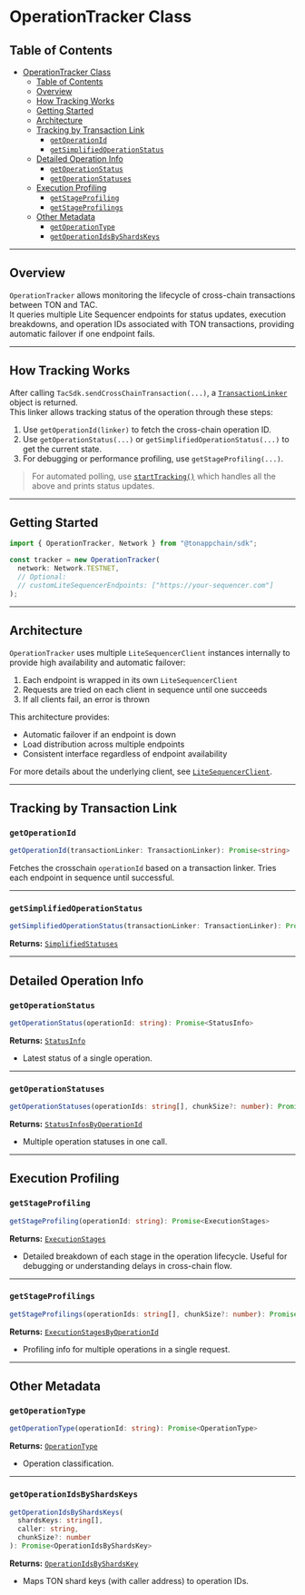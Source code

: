 # OperationTracker Class

## Table of Contents

- [OperationTracker Class](#operationtracker-class)
  - [Table of Contents](#table-of-contents)
  - [Overview](#overview)
  - [How Tracking Works](#how-tracking-works)
  - [Getting Started](#getting-started)
  - [Architecture](#architecture)
  - [Tracking by Transaction Link](#tracking-by-transaction-link)
    - [`getOperationId`](#getoperationid)
    - [`getSimplifiedOperationStatus`](#getsimplifiedoperationstatus)
  - [Detailed Operation Info](#detailed-operation-info)
    - [`getOperationStatus`](#getoperationstatus)
    - [`getOperationStatuses`](#getoperationstatuses)
  - [Execution Profiling](#execution-profiling)
    - [`getStageProfiling`](#getstageprofiling)
    - [`getStageProfilings`](#getstageprofilings)
  - [Other Metadata](#other-metadata)
    - [`getOperationType`](#getoperationtype)
    - [`getOperationIdsByShardsKeys`](#getoperationidsbyshardskeys)

---

## Overview

`OperationTracker` allows monitoring the lifecycle of cross-chain transactions between TON and TAC.  
It queries multiple Lite Sequencer endpoints for status updates, execution breakdowns, and operation IDs associated with TON transactions, providing automatic failover if one endpoint fails.

---

## How Tracking Works

After calling `TacSdk.sendCrossChainTransaction(...)`, a [`TransactionLinker`](./../models/structs.md#transactionlinker-type) object is returned.  
This linker allows tracking status of the operation through these steps:

1. Use `getOperationId(linker)` to fetch the cross-chain operation ID.
2. Use `getOperationStatus(...)` or `getSimplifiedOperationStatus(...)` to get the current state.
3. For debugging or performance profiling, use `getStageProfiling(...)`.

> For automated polling, use [`startTracking()`](./utilities.md#starttracking) which handles all the above and prints status updates.

---

## Getting Started

```ts
import { OperationTracker, Network } from "@tonappchain/sdk";

const tracker = new OperationTracker(
  network: Network.TESTNET,
  // Optional:
  // customLiteSequencerEndpoints: ["https://your-sequencer.com"]
);
```

---

## Architecture

`OperationTracker` uses multiple `LiteSequencerClient` instances internally to provide high availability and automatic failover:

1. Each endpoint is wrapped in its own `LiteSequencerClient`
2. Requests are tried on each client in sequence until one succeeds
3. If all clients fail, an error is thrown

This architecture provides:
- Automatic failover if an endpoint is down
- Load distribution across multiple endpoints
- Consistent interface regardless of endpoint availability

For more details about the underlying client, see [`LiteSequencerClient`](./lite_sequencer_client.md).

---

## Tracking by Transaction Link

### `getOperationId`

```ts
getOperationId(transactionLinker: TransactionLinker): Promise<string>
```

Fetches the crosschain `operationId` based on a transaction linker. Tries each endpoint in sequence until successful.

---

### `getSimplifiedOperationStatus`

```ts
getSimplifiedOperationStatus(transactionLinker: TransactionLinker): Promise<SimplifiedStatuses>
```

**Returns:** [`SimplifiedStatuses`](./../models/enums.md#simplifiedstatuses)

---

## Detailed Operation Info

### `getOperationStatus`

```ts
getOperationStatus(operationId: string): Promise<StatusInfo>
```

**Returns:** [`StatusInfo`](./../models/structs.md#statusinfo)
  - Latest status of a single operation.
---

### `getOperationStatuses`

```ts
getOperationStatuses(operationIds: string[], chunkSize?: number): Promise<StatusInfosByOperationId>
```

**Returns:** [`StatusInfosByOperationId`](./../models/structs.md#statusinfosbyoperationId)
 - Multiple operation statuses in one call.

---

## Execution Profiling

### `getStageProfiling`

```ts
getStageProfiling(operationId: string): Promise<ExecutionStages>
```

**Returns:** [`ExecutionStages`](./../models/structs.md#executionstages)
  - Detailed breakdown of each stage in the operation lifecycle. Useful for debugging or understanding delays in cross-chain flow.

---

### `getStageProfilings`

```ts
getStageProfilings(operationIds: string[], chunkSize?: number): Promise<ExecutionStagesByOperationId>
```

**Returns:** [`ExecutionStagesByOperationId`](./../models/structs.md#executionstagesbyoperationid)
  - Profiling info for multiple operations in a single request.

---

## Other Metadata

### `getOperationType`

```ts
getOperationType(operationId: string): Promise<OperationType>
```

**Returns:** [`OperationType`](./../models/enums.md#operationtype)
  - Operation classification.

---

### `getOperationIdsByShardsKeys`

```ts
getOperationIdsByShardsKeys(
  shardsKeys: string[],
  caller: string,
  chunkSize?: number
): Promise<OperationIdsByShardsKey>
```

**Returns:** [`OperationIdsByShardsKey`](./../models/structs.md#operationidsbyshardskey)
  - Maps TON shard keys (with caller address) to operation IDs.